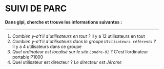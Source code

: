 # SUIVI DE PARC

**Dans glpi, cherche et trouve les informations suivantes :**

---

1. *Combien y-a't'il d'utilisateurs en tout ?* Il y a 12 utilisateurs en tout
2. *Combien y-a't'il d'utilisateurs dans le groupe `Utilisateurs référents` ?* Il y a 4 utilisateurs dans ce groupe
3. *Quel ordinateur est localisé sur le site `Londre-01` ?*  C'est l’ordinateur portable P1000
4. Quel utilisateur est directeur ? *Le directeur est Jérome*
